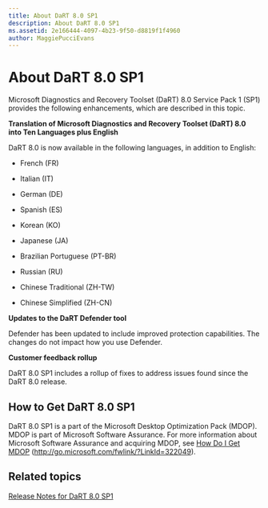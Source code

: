 ```yaml
---
title: About DaRT 8.0 SP1
description: About DaRT 8.0 SP1
ms.assetid: 2e166444-4097-4b23-9f50-d8819f1f4960
author: MaggiePucciEvans
---
```


# About DaRT 8.0 SP1


Microsoft Diagnostics and Recovery Toolset (DaRT) 8.0 Service Pack 1 (SP1) provides the following enhancements, which are described in this topic.

**Translation of Microsoft Diagnostics and Recovery Toolset (DaRT) 8.0 into Ten Languages plus English**

DaRT 8.0 is now available in the following languages, in addition to English:

-   French (FR)

-   Italian (IT)

-   German (DE)

-   Spanish (ES)

-   Korean (KO)

-   Japanese (JA)

-   Brazilian Portuguese (PT-BR)

-   Russian (RU)

-   Chinese Traditional (ZH-TW)

-   Chinese Simplified (ZH-CN)

**Updates to the DaRT Defender tool**

Defender has been updated to include improved protection capabilities. The changes do not impact how you use Defender.

**Customer feedback rollup**

DaRT 8.0 SP1 includes a rollup of fixes to address issues found since the DaRT 8.0 release.

## How to Get DaRT 8.0 SP1


DaRT 8.0 SP1 is a part of the Microsoft Desktop Optimization Pack (MDOP). MDOP is part of Microsoft Software Assurance. For more information about Microsoft Software Assurance and acquiring MDOP, see [How Do I Get MDOP](http://go.microsoft.com/fwlink/?LinkId=322049) (http://go.microsoft.com/fwlink/?LinkId=322049).

## Related topics


[Release Notes for DaRT 8.0 SP1](release-notes-for-dart-80-sp1.md)

 

 





